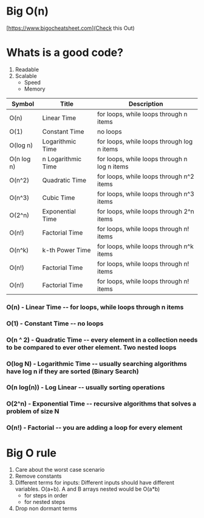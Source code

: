 # Big O(n)

[https://www.bigocheatsheet.com](Check this Out)

# Whats is a good code?

1. Readable
2. Scalable
   - Speed
   - Memory

| Symbol     | Title              | Description                                  |
| ---------- | ------------------ | -------------------------------------------- |
| O(n)       | Linear Time        | for loops, while loops through n items       |
| O(1)       | Constant Time      | no loops                                     |
| O(log n)   | Logarithmic Time   | for loops, while loops through log n items   |
| O(n log n) | n Logarithmic Time | for loops, while loops through n log n items |
| O(n^2)     | Quadratic Time     | for loops, while loops through n^2 items     |
| O(n^3)     | Cubic Time         | for loops, while loops through n^3 items     |
| O(2^n)     | Exponential Time   | for loops, while loops through 2^n items     |
| O(n!)      | Factorial Time     | for loops, while loops through n! items      |
| O(n^k)     | k-th Power Time    | for loops, while loops through n^k items     |
| O(n!)      | Factorial Time     | for loops, while loops through n! items      |
| O(n!)      | Factorial Time     | for loops, while loops through n! items      |

### O(n) - Linear Time -- for loops, while loops through n items

### O(1) - Constant Time -- no loops

### O(n ^ 2) - Quadratic Time -- every element in a collection needs to be compared to ever other element. Two nested loops

### O(log N) - Logarithmic Time -- usually searching algorithms have log n if they are sorted (Binary Search)

### O(n log(n)) - Log Linear -- usually sorting operations

### O(2^n) - Exponential Time -- recursive algorithms that solves a problem of size N

### O(n!) - Factorial -- you are adding a loop for every element

# Big O rule

1. Care about the worst case scenario
2. Remove constants
3. Different terms for inputs:
   Different inputs should have different variables. O(a+b). A and B arrays nested would be O(a\*b)
   - for steps in order
   * for nested steps
4. Drop non dormant terms
